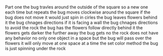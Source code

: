 Part one
	the bug travles around the outside of the square so a new one each time but repeats
	the bug moves clockwise around the square
	if the bug does not move it would just spin in cirles 
	the bug leaves flowers behind it 
the bug chnages directions if it is facing a wall 
the bug chnages directions to avoid the rock
	the bug has the flowers follow directly behind it
	the flowers gets darker the further away the bug gets
	no the rock does not have any behavior 
	no only one object in a space but the bug will pass over the flowers
	it will only move at one space at a time 
	the set color method
	the bug is just spinning under the rock